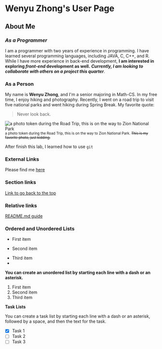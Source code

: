 # Wenyu Zhong's User Page
## About Me
### *As a Programmer*
I am a programmer with two years of experience in programming. I have learned several programming languages, including JAVA, C, C++, and R. While I have more experience in back-end development, **I am interested in exploring _front-end_ development as well.** ***Currently, I am looking to collaborate with others on a project this quarter***.

### As a Person
My name is **Wenyu Zhong**, and I'm a senior majoring in Math-CS. In my free time, I enjoy hiking and photography. Recently, I went on a road trip to visit five national parks and went hiking during Spring Break.
My favorite quote:
> Never look back.

![a photo token during the Road Trip, this is on the way to Zion National Park](NationalPark.JPG)
<sup> a photo token during the Road Trip, this is on the way to Zion National Park.
~~This is my favorite photo, just kidding.~~

After finish this lab, I learned how to use `git`

### External Links
   
Please find me  [here](https://github.com/Eunggseo/CSE110)
   
### Section links
   
[Link to go back to the top](https://eunggseo.github.io/CSE110/#about-me)

### Relative links
   
[README.md guide](./README.md)

### Ordered and Unordered Lists


- First item
* Second item
+ Third item
+ 
**You can create an unordered list by starting each line with a dash or an asterisk.**
1. First item
2. Second item
3. Third item
   
**Task Lists**

You can create a task list by starting each line with a dash or an asterisk, followed by a space, and then the text for the task.

 - [x] Task 1
 - [ ] Task 2
 - [ ] Task 3
